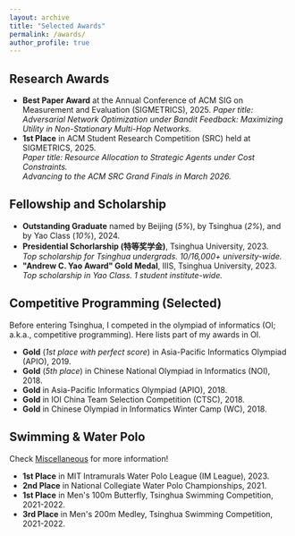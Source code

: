 ```yaml
---
layout: archive
title: "Selected Awards"
permalink: /awards/
author_profile: true
---
```


## Research Awards
* **Best Paper Award** at the Annual Conference of ACM SIG on Measurement and Evaluation (SIGMETRICS), 2025.
  *Paper title: Adversarial Network Optimization under Bandit Feedback: Maximizing Utility in Non-Stationary Multi-Hop Networks.*
* **1st Place** in ACM Student Research Competition (SRC) held at SIGMETRICS, 2025.  
  *Paper title: Resource Allocation to Strategic Agents under Cost Constraints.*  
  *Advancing to the ACM SRC Grand Finals in March 2026.*

## Fellowship and Scholarship
* **Outstanding Graduate** named by Beijing (*5%*), by Tsinghua (*2%*), and by Yao Class (*10%*), 2024.
* **Presidential Schorlarship (特等奖学金)**, Tsinghua University, 2023.  
  *Top scholarship for Tsinghua undergrads. 10/16,000+ university-wide.*
* **"Andrew C. Yao Award" Gold Medal**, IIIS, Tsinghua University, 2023.  
  *Top scholarship in Yao Class. 1 student institute-wide.*

## Competitive Programming (Selected)
Before entering Tsinghua, I competed in the olympiad of informatics (OI; a.k.a., competitive programming). Here lists part of my awards in OI.
* **Gold** (*1st place with perfect score*) in Asia-Pacific Informatics Olympiad (APIO), 2019.
* **Gold** (*5th place*) in Chinese National Olympiad in Informatics (NOI), 2018.
* **Gold** in Asia-Pacific Informatics Olympiad (APIO), 2018.
* **Gold** in IOI China Team Selection Competition (CTSC), 2018.
* **Gold** in Chinese Olympiad in Informatics Winter Camp (WC), 2018.

## Swimming & Water Polo
Check [Miscellaneous](../misc/) for more information!
* **1st Place** in MIT Intramurals Water Polo League (IM League), 2023.
* **2nd Place** in National Collegiate Water Polo Championships, 2021.
* **1st Place** in Men's 100m Butterfly, Tsinghua Swimming Competition, 2021-2022.
* **3rd Place** in Men's 200m Medley, Tsinghua Swimming Competition, 2021-2022.
